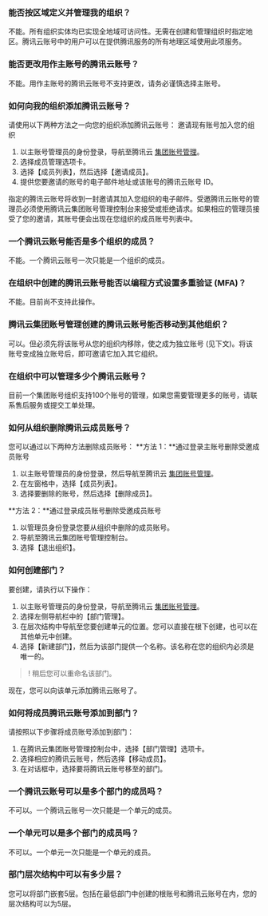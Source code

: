 
### 能否按区域定义并管理我的组织？
不能。所有组织实体均已实现全地域可访问性。无需在创建和管理组织时指定地区。腾讯云账号中的用户可以在提供腾讯服务的所有地理区域使用此项服务。

### 能否更改用作主账号的腾讯云账号？
不能。用作主账号的腾讯云账号不支持更改，请务必谨慎选择主账号。

### 如何向我的组织添加腾讯云账号？
请使用以下两种方法之一向您的组织添加腾讯云账号：
邀请现有账号加入您的组织
1. 以主账号管理员的身份登录，导航至腾讯云 [集团账号管理](https://console.cloud.tencent.com/organization)。
2. 选择成员管理选项卡。
3. 选择【成员列表】，然后选择【邀请成员】。
4. 提供您要邀请的账号的电子邮件地址或该账号的腾讯云账号 ID。

指定的腾讯云账号将收到一封邀请其加入您组织的电子邮件。受邀腾讯云账号的管理员必须使用腾讯云集团账号管理控制台来接受或拒绝请求。如果相应的管理员接受了您的邀请，其账号便会出现在您组织的成员账号列表中。

### 一个腾讯云账号能否是多个组织的成员？
不能。一个腾讯云账号一次只能是一个组织的成员。

### 在组织中创建的腾讯云账号能否以编程方式设置多重验证 (MFA)？
不能。目前尚不支持此操作。

### 腾讯云集团账号管理创建的腾讯云账号能否移动到其他组织？
可以。但必须先将该账号从您的组织内移除，使之成为独立账号 (见下文)。将该账号变成独立账号后，即可邀请它加入其它组织。 

### 在组织中可以管理多少个腾讯云账号？
目前一个集团账号组织支持100个账号的管理，如果您需要管理更多的账号，请联系售后服务或提交工单处理。

### 如何从组织删除腾讯云成员账号？
您可以通过以下两种方法删除成员账号：
**方法 1：**通过登录主账号删除受邀成员账号
1. 以主账号管理员的身份登录，然后导航至腾讯云 [集团账号管理](https://console.cloud.tencent.com/organization)。
2. 在左窗格中，选择【成员列表】。
3. 选择要删除的账号，然后选择【删除成员】。

**方法 2：**通过登录成员账号删除受邀成员账号
1. 以管理员身份登录您要从组织中删除的成员账号。
2. 导航至腾讯云集团账号管理控制台。
3. 选择【退出组织】。

### 如何创建部门？
要创建，请执行以下操作：
1. 以主账号管理员的身份登录，导航至腾讯云 [集团账号管理](https://console.cloud.tencent.com/organization)。
2. 选择左侧导航栏中的【部门管理】。
3. 在层次结构中导航至您要创建单元的位置。您可以直接在根下创建，也可以在其他单元中创建。
4. 选择【新建部门】，然后为该部门提供一个名称。该名称在您的组织内必须是唯一的。

>! 稍后您可以重命名该部门。

现在，您可以向该单元添加腾讯云账号了。

### 如何将成员腾讯云账号添加到部门？
请按照以下步骤将成员账号添加到部门：
1. 在腾讯云集团账号管理控制台中，选择【部门管理】选项卡。
2. 选择相应的腾讯云账号，然后选择【移动成员】。
3. 在对话框中，选择要将腾讯云账号移至的部门。

### 一个腾讯云账号可以是多个部门的成员吗？
不可以。一个腾讯云账号一次只能是一个单元的成员。

### 一个单元可以是多个部门的成员吗？
不可以。一个单元一次只能是一个单元的成员。

### 部门层次结构中可以有多少层？
您可以将部门嵌套5层。包括在最低部门中创建的根账号和腾讯云账号在内，您的层次结构可以为5层。
